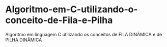 # Algoritmo-em-C-utilizando-o-conceito-de-Fila-e-Pilha
Algoritmo em linguagem C utilizando os conceitos de FILA DINÂMICA e de PILHA DINÂMICA
